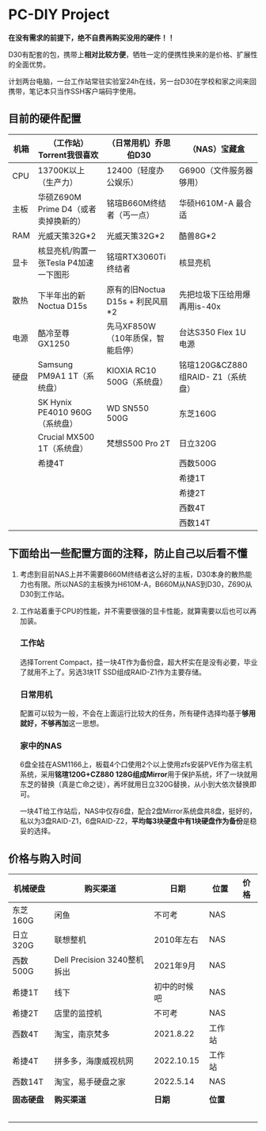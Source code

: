 # PC-DIY Project

**在没有需求的前提下，绝不自费再购买没用的硬件！！**

D30有配套的包，携带上**相对比较方便**，牺牲一定的便携性换来的是价格、扩展性的全面优势。

计划两台电脑，一台工作站常驻实验室24h在线，另一台D30在学校和家之间来回携带，笔记本只当作SSH客户端码字使用。

## 目前的硬件配置

| 机箱 | （工作站）Torrent我很喜欢             | （日常用机）乔思伯D30            | （NAS）宝藏盒                      |
| ---- | ------------------------------------- | -------------------------------- | ---------------------------------- |
| CPU  | 13700K以上（生产力）                  | 12400（轻度办公娱乐）            | G6900（文件服务器够用）            |
| 主板 | 华硕Z690M Prime D4（或者卖掉换新的）  | 铭瑄B660M终结者（丐一点）        | 华硕H610M-A 最合适                 |
| RAM  | 光威天策32G*2                         | 光威天策32G*2                    | 酷兽8G*2                           |
| 显卡 | 核显亮机/购置一张Tesla P4加速一下图形 | 铭瑄RTX3060Ti终结者              | 核显亮机                           |
| 散热 | 下半年出的新Noctua D15s               | 原有的旧Noctua D15s + 利民风扇*2 | 先把垃圾下压给用爆再用is-40x       |
| 电源 | 酷冷至尊GX1250                        | 先马XF850W（10年质保，智能启停） | 台达S350 Flex 1U电源               |
| 硬盘 | Samsung PM9A1 1T（系统盘）            | KIOXIA RC10 500G（系统盘）       | 铭瑄120G&CZ880组RAID- Z1（系统盘） |
|      | SK Hynix PE4010 960G（系统盘）        | WD SN550 500G                    | 东芝160G                           |
|      | Crucial MX500 1T（系统盘）            | 梵想S500 Pro 2T                  | 日立320G                           |
|      | 希捷4T                                |                                  | 西数500G                           |
|      |                                       |                                  | 希捷1T                             |
|      |                                       |                                  | 希捷2T                             |
|      |                                       |                                  | 西数4T                             |
|      |                                       |                                  | 西数14T                            |

## 下面给出一些配置方面的注释，防止自己以后看不懂

1. 考虑到目前NAS上并不需要B660M终结者这么好的主板，D30本身的散热能力也有限。所以NAS的主板换为H610M-A，B660M从NAS到D30，Z690从D30到工作站。

2. 工作站着重于CPU的性能，并不需要很强的显卡性能，就算需要以后也可以再加装。

   ### 工作站

   选择Torrent Compact，挂一块4T作为备份盘，超大杯实在是没有必要，毕业了就用不上了。另选3块1T SSD组成RAID-Z1作为主要存储。

   ### 日常用机

   配置可以较为一般，不会在上面运行比较大的任务，所有硬件选择均基于**够用就好，不够再加**这一思想。

   ### 家中的NAS
   
   6盘全挂在ASM1166上，板载4个口使用2个以上使用zfs安装PVE作为宿主机系统，采用**铭瑄120G+CZ880 128G组成Mirror**用于保护系统，坏了一块就用东芝的替换（真是亡命之徒），再坏就用日立320G替换，从小到大依次替换即可。
   
   一块4T给工作站后，NAS中仅存6盘，配合2盘Mirror系统盘共8盘，挺好的，私以为3盘RAID-Z1，6盘RAID-Z2，**平均每3块硬盘中有1块硬盘作为备份**是稳妥的选择。

## 价格与购入时间

| 机械硬盘     | 购买渠道                    | 日期         | 位置     | 价格 |
| ------------ | --------------------------- | ------------ | -------- | ---- |
| 东芝160G     | 闲鱼                        | 不可考       | NAS      |      |
| 日立320G     | 联想整机                    | 2010年左右   | NAS      |      |
| 西数500G     | Dell Precision 3240整机拆出 | 2021年9月    | NAS      |      |
| 希捷1T       | 线下                        | 初中的时候吧 | NAS      |      |
| 希捷2T       | 店里的监控机                | 不可考       | NAS      |      |
| 西数4T       | 淘宝，南京梵多              | 2021.8.22    | 工作站   |      |
| 希捷4T       | 拼多多，海康威视杭网        | 2022.10.15   | 工作站   |      |
| 西数14T      | 淘宝，易手硬盘之家          | 2022.5.14    | NAS      |      |
|              |                             |              |          |      |
| **固态硬盘** | **购买渠道**                | **日期**     | **位置** |      |
|              |                             |              |          |      |
|              |                             |              |          |      |
|              |                             |              |          |      |
|              |                             |              |          |      |
|              |                             |              |          |      |
